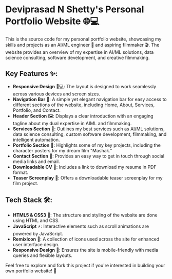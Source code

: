 # Deviprasad N Shetty's Personal Portfolio Website 🌐💻

This is the source code for my personal portfolio website, showcasing my skills and projects as an AI/ML engineer 🤖 and aspiring filmmaker 🎬. The website provides an overview of my expertise in AI/ML solutions, data science consulting, software development, and creative filmmaking.

## Key Features ✨:
- **Responsive Design** 📱💻: The layout is designed to work seamlessly across various devices and screen sizes.
- **Navigation Bar** 🔗: A simple yet elegant navigation bar for easy access to different sections of the website, including Home, About, Services, Portfolio, and Contact.
- **Header Section** 🖼️: Displays a clear introduction with an engaging tagline about my dual expertise in AIML and filmmaking.
- **Services Section** 🚀: Outlines my best services such as AI/ML solutions, data science consulting, custom software development, filmmaking, and intelligent automation.
- **Portfolio Section** 🎨: Highlights some of my key projects, including the character posters for my dream film "Mashak."
- **Contact Section** 📧: Provides an easy way to get in touch through social media links and email.
- **Downloadable CV** 📄: Includes a link to download my resume in PDF format.
- **Teaser Screenplay** 🎥: Offers a downloadable teaser screenplay for my film project.

## Tech Stack 🛠️:
- **HTML5 & CSS3** 🎨: The structure and styling of the website are done using HTML and CSS.
- **JavaScript** ⚡: Interactive elements such as scroll animations are powered by JavaScript.
- **RemixIcon** 🎯: A collection of icons used across the site for enhanced user interface design.
- **Responsive Design** 📲: Ensures the site is mobile-friendly with media queries and flexible layouts.

Feel free to explore and fork this project if you're interested in building your own portfolio website! 🌟


